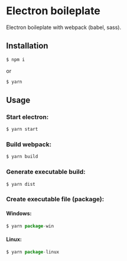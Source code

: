 # Electron boileplate

Electron boileplate with webpack (babel, sass).

## Installation

```javascript
$ npm i
```

or

```javascript
$ yarn
```

## Usage

### Start electron:

```javascript
$ yarn start
```

### Build webpack:

```javascript
$ yarn build
```

### Generate executable build:

```javascript
$ yarn dist
```

### Create executable file (package):

#### Windows:

```javascript
$ yarn package-win
```

#### Linux:

```javascript
$ yarn package-linux
```

